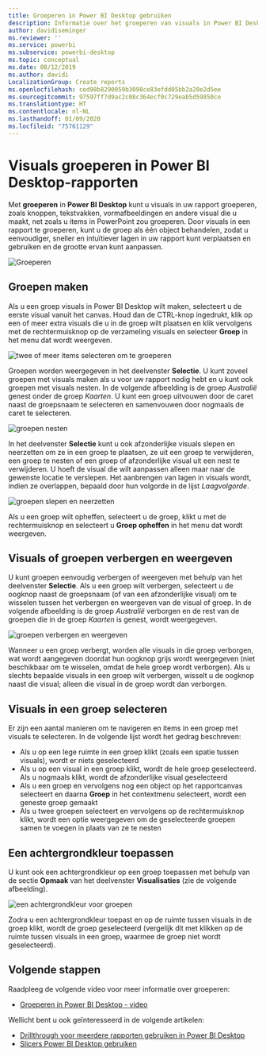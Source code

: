 ```yaml
---
title: Groeperen in Power BI Desktop gebruiken
description: Informatie over het groeperen van visuals in Power BI Desktop
author: davidiseminger
ms.reviewer: ''
ms.service: powerbi
ms.subservice: powerbi-desktop
ms.topic: conceptual
ms.date: 08/12/2019
ms.author: davidi
LocalizationGroup: Create reports
ms.openlocfilehash: ced98b8290059b3098ce83efdd05bb2a20e2d5ee
ms.sourcegitcommit: 97597ff7d9ac2c08c364ecf0c729eab5d59850ce
ms.translationtype: HT
ms.contentlocale: nl-NL
ms.lasthandoff: 01/09/2020
ms.locfileid: "75761129"
---
```

# <a name="group-visuals-in-power-bi-desktop-reports"></a>Visuals groeperen in Power BI Desktop-rapporten
Met **groeperen** in **Power BI Desktop** kunt u visuals in uw rapport groeperen, zoals knoppen, tekstvakken, vormafbeeldingen en andere visual die u maakt, net zoals u items in PowerPoint zou groeperen. Door visuals in een rapport te groeperen, kunt u de groep als één object behandelen, zodat u eenvoudiger, sneller en intuïtiever lagen in uw rapport kunt verplaatsen en gebruiken en de grootte ervan kunt aanpassen.

![Groeperen](media/desktop-grouping-visuals/grouping-visuals-01.png)


## <a name="creating-groups"></a>Groepen maken

Als u een groep visuals in Power BI Desktop wilt maken, selecteert u de eerste visual vanuit het canvas. Houd dan de CTRL-knop ingedrukt, klik op een of meer extra visuals die u in de groep wilt plaatsen en klik vervolgens met de rechtermuisknop op de verzameling visuals en selecteer **Groep** in het menu dat wordt weergeven.

![twee of meer items selecteren om te groeperen](media/desktop-grouping-visuals/grouping-visuals-02.png)

Groepen worden weergegeven in het deelvenster **Selectie**. U kunt zoveel groepen met visuals maken als u voor uw rapport nodig hebt en u kunt ook groepen met visuals nesten. In de volgende afbeelding is de groep *Australië* genest onder de groep *Kaarten*. U kunt een groep uitvouwen door de caret naast de groepsnaam te selecteren en samenvouwen door nogmaals de caret te selecteren. 

![groepen nesten](media/desktop-grouping-visuals/grouping-visuals-03.png)

In het deelvenster **Selectie** kunt u ook afzonderlijke visuals slepen en neerzetten om ze in een groep te plaatsen, ze uit een groep te verwijderen, een groep te nesten of een groep of afzonderlijke visual uit een nest te verwijderen. U hoeft de visual die wilt aanpassen alleen maar naar de gewenste locatie te verslepen. Het aanbrengen van lagen in visuals wordt, indien ze overlappen, bepaald door hun volgorde in de lijst *Laagvolgorde*.

![groepen slepen en neerzetten](media/desktop-grouping-visuals/grouping-visuals-04.png)

Als u een groep wilt opheffen, selecteert u de groep, klikt u met de rechtermuisknop en selecteert u **Groep opheffen** in het menu dat wordt weergeven.

## <a name="hide-and-show-visuals-or-groups"></a>Visuals of groepen verbergen en weergeven

U kunt groepen eenvoudig verbergen of weergeven met behulp van het deelvenster **Selectie**. Als u een groep wilt verbergen, selecteert u de oogknop naast de groepsnaam (of van een afzonderlijke visual) om te wisselen tussen het verbergen en weergeven van de visual of groep. In de volgende afbeelding is de groep *Australië* verborgen en de rest van de groepen die in de groep *Kaarten* is genest, wordt weergegeven.


![groepen verbergen en weergeven](media/desktop-grouping-visuals/grouping-visuals-05.png)

Wanneer u een groep verbergt, worden alle visuals in die groep verborgen, wat wordt aangegeven doordat hun oogknop grijs wordt weergegeven (niet beschikbaar om te wisselen, omdat de hele groep wordt verborgen). Als u slechts bepaalde visuals in een groep wilt verbergen, wisselt u de oogknop naast die visual; alleen die visual in de groep wordt dan verborgen.

## <a name="selecting-visuals-within-a-group"></a>Visuals in een groep selecteren

Er zijn een aantal manieren om te navigeren en items in een groep met visuals te selecteren. In de volgende lijst wordt het gedrag beschreven:

* Als u op een lege ruimte in een groep klikt (zoals een spatie tussen visuals), wordt er niets geselecteerd
* Als u op een visual in een groep klikt, wordt de hele groep geselecteerd. Als u nogmaals klikt, wordt de afzonderlijke visual geselecteerd
* Als u een groep en vervolgens nog een object op het rapportcanvas selecteert en daarna **Groep** in het contextmenu selecteert, wordt een geneste groep gemaakt
* Als u twee groepen selecteert en vervolgens op de rechtermuisknop klikt, wordt een optie weergegeven om de geselecteerde groepen samen te voegen in plaats van ze te nesten

## <a name="apply-background-color"></a>Een achtergrondkleur toepassen

U kunt ook een achtergrondkleur op een groep toepassen met behulp van de sectie **Opmaak** van het deelvenster **Visualisaties** (zie de volgende afbeelding). 

![een achtergrondkleur voor groepen](media/desktop-grouping-visuals/grouping-visuals-06.png)

Zodra u een achtergrondkleur toepast en op de ruimte tussen visuals in de groep klikt, wordt de groep geselecteerd (vergelijk dit met klikken op de ruimte tussen visuals in een groep, waarmee de groep niet wordt geselecteerd). 


## <a name="next-steps"></a>Volgende stappen
Raadpleeg de volgende video voor meer informatie over groeperen:

* [Groeperen in Power BI Desktop - video](https://youtu.be/sf4n7VXoQHY?t=10)

Wellicht bent u ook geïnteresseerd in de volgende artikelen:

* [Drillthrough voor meerdere rapporten gebruiken in Power BI Desktop](desktop-cross-report-drill-through.md)
* [Slicers Power BI Desktop gebruiken](visuals/power-bi-visualization-slicers.md)

